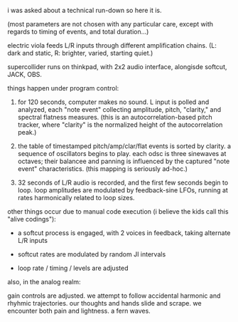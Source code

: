 i was asked about a technical run-down so here it is.

(most parameters are not chosen with any particular care, except with regards to timing of events, and total duration...)

electric viola feeds L/R inputs through different amplification chains.  (L: dark and static, R: brighter, varied, starting quiet.)

supercollider runs on thinkpad, with 2x2 audio interface, alongisde softcut, JACK, OBS.

things happen under program control:

1. for 120 seconds, computer makes no sound. L input is polled and analyzed, each "note event" collecting amplitude, pitch, "clarity," and spectral flatness measures. (this is an autocorrelation-based pitch tracker, where "clarity" is the normalized height of the autocorrelation peak.)

2. the table of timestamped pitch/amp/clar/flat events is sorted by clarity. a sequence of oscillators begins to play. each odsc is three sinewaves at octaves; their balancee and panning is influenced by the captured "note event" characteristics. (this mapping is seriously ad-hoc.)

3. 32 seconds of L/R audio is recorded, and the first few seconds begin to loop. loop amplitudes are modulated by feedback-sine LFOs, running at rates harmonically related to loop sizes.


other things occur due to manual code execution (i believe the kids call this "alive codings"):

- a softcut process is engaged, with 2 voices in feedback, taking alternate L/R inputs

- softcut rates are modulated by random JI intervals

- loop rate / timing / levels are adjusted

also, in the analog realm:

gain controls are adjusted. we attempt to follow accidental harmonic and rhyhmic trajectories. our thoughts and hands slide and scrape. we encounter both pain and lightness. a fern waves. 
 

